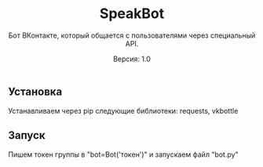 <h1 align="center">SpeakBot</h1>
<p align="center">
    Бот ВКонтакте, который общается с пользователями через специальный API.
 <p align="center">
    Версия: 1.0
    <br /><br />
</p>

## Установка

Устанавливаем через pip следующие библиотеки: requests, vkbottle

## Запуск 
Пишем токен группы в "bot=Bot('токен')" и запускаем файл "bot.py"
